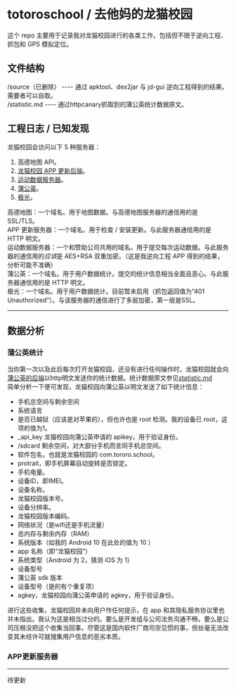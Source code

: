 # totoroschool / 去他妈的龙猫校园

这个 repo 主要用于记录我对龙猫校园进行的各类工作，包括但不限于逆向工程、抓包和 GPS 模拟定位。

## 文件结构

/source（已删除） ---- 通过 apktool、dex2jar 与 jd-gui 逆向工程得到的结果。需要者可以自取。  
/statistic.md ---- 通过httpcanary抓取到的蒲公英统计数据原文。

## 工程日志 / 已知发现

龙猫校园会访问以下 5 种服务器：

1. 高德地图 API。
2. [龙猫校园 APP 更新后端](http://news.xtotoro.com:50001/school/filter/version?type=1)。
3. [运动数据服务器](http://md.hulaq.com:8088/ydapi/CGTService.svc)。
4. [蒲公英](https://www.pgyer.com/)。
5. [极光](https://www.jpush.cn/)。

高德地图：一个域名。用于地图数据。与高德地图服务器的通信用的是 SSL/TLS。  
APP 更新服务器：一个域名。用于检查 / 安装更新。与此服务器通信用的是 HTTP 明文。  
运动数据服务器：一个和赞助公司共用的域名。用于提交每次运动数据。与此服务器的通信用的*应该*是 AES+RSA 双重加密。（这是我逆向工程 APP 得到的结果，分析可能不准确）  
蒲公英：一个域名。用于用户数据统计。提交的统计信息相当全面且恶心。与此服务器通信用的是 HTTP 明文。  
极光：一个域名。用于用户数据统计。目前暂未启用（抓包返回值为“401 Unauthorized”）。与该服务器的通信进行了多层加密，第一层是SSL。

---

## 数据分析  

### 蒲公英统计  
当你第一次以及此后每次打开龙猫校园，还没有进行任何操作时，龙猫校园就会向[蒲公英的后端](http://www.pgyer.com/apiv1/sdkstat/launch)以http明文发送你的统计数据。统计数据原文参见[statistic.md](https://github.com/lixiang810/tororoschool/blob/main/statistic.md)  
简单分析一下便可发现，龙猫校园向蒲公英以明文发送了如下统计信息：

* 手机总空间与剩余空间
* 系统语言
* 是否已越狱（应该是对苹果的），但也许也是 root 检测。我的设备已 root，这项的值为1。
* _api_key 龙猫校园向蒲公英申请的 apikey，用于验证身份。
* /sdcard 剩余空间，对大部分手机而言同手机总空间。
* 软件包名，也就是龙猫校园的 com.tororo.school。
* protrait，即手机屏幕自动旋转是否锁定。
* 手机电量。
* 设备ID，即IMEI。
* 设备名称。
* 龙猫校园版本号。
* 设备分辨率。
* 龙猫校园版本编码。
* 网络状况（是wifi还是手机流量）
* 总内存与剩余内存（RAM）
* 系统版本（如我的 Android 10 在此处的值为 10 ）
* app 名称（即“龙猫校园”）
* 系统类型（Android 为 2，猜测 iOS 为 1）
* 设备型号
* 蒲公英 sdk 版本
* 设备型号（是的有个重复项）
* agkey，龙猫校园向蒲公英申请的 agkey，用于验证身份。

进行这些收集，龙猫校园并未向用户作任何提示，在 app 和其隐私服务协议里也并未指出。我认为这是相当过分的。要么是开发组与公司法务沟通不畅，要么是公司压根没把这个收集当回事。尽管这是国内软件厂商司空见惯的事，但丝毫无法改变其未经许可就搜集用户信息的恶劣本质。  

### APP更新服务器


---

待更新
